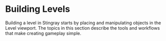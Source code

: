 ﻿# Building Levels

Building a level in Stingray starts by placing and manipulating objects in the Level viewport. The topics in this section describe the tools and workflows that make creating gameplay simple.

